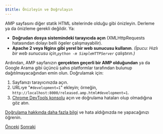 ```yaml
---
$title: Önizleyin ve Doğrulayın
---
```


AMP sayfasını diğer statik HTML sitelerinde olduğu gibi önizleyin. Derleme ya da önizleme gerekli değildir. Ya:

  - **Doğrudan dosya sistemindeki tarayıcıda açın** (XMLHttpRequests hatasından dolayı belli ögeler çalışmayabilir).
  - **Apache 2 veya Nginx gibi yerel bir web sunucusu kullanın**.
    *(İpucu: Hızlı bir web sunucusu için,`python -m SimpleHTTPServer` çalıştırın.)*

Ardından, AMP sayfanızın **gerçekten geçerli bir AMP olduğundan** ya da Google Arama gibi üçüncü şahıs platformlar tarafından bulunup dağıtılmayacağından emin olun. Doğrulamak için:

  1. Sayfanızı tarayıcınızda açın.
  1. URL›ye "`#development=1`" ekleyin; örneğin, `http://localhost:8000/released.amp.html#development=1`.
  1. [Chrome DevTools konsolu](https://developers.google.com/web/tools/chrome-devtools/debug/console/) açın ve doğrulama hataları olup olmadığına göz atın.

[Doğrulama hakkında daha fazla bilgi](/tr/docs/guides/debug/validate.html) ve hata aldığınızda ne yapacağınızı öğrenin.

<div class="prev-next-buttons">
  <a class="button prev-button" href="/tr/docs/tutorials/create/presentation_layout.html"><span class="arrow-prev">Önceki</span></a>
  <a class="button next-button" href="/tr/docs/tutorials/create/prepare_for_discovery.html"><span class="arrow-next">Sonraki</span></a>
</div>
